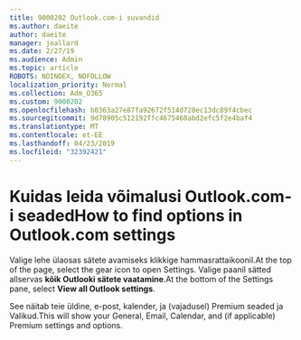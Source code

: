 ```yaml
---
title: 9000202 Outlook.com-i suvandid
ms.author: daeite
author: daeite
manager: joallard
ms.date: 2/27/19
ms.audience: Admin
ms.topic: article
ROBOTS: NOINDEX, NOFOLLOW
localization_priority: Normal
ms.collection: Adm_O365
ms.custom: 9000202
ms.openlocfilehash: b0363a27e87fa92672f514d728ec13dc89f4cbec
ms.sourcegitcommit: 9d78905c512192ffc4675468abd2efc5f2e4baf4
ms.translationtype: MT
ms.contentlocale: et-EE
ms.lasthandoff: 04/23/2019
ms.locfileid: "32392421"
---
```

# <a name="how-to-find-options-in-outlookcom-settings"></a><span data-ttu-id="eadb3-102">Kuidas leida võimalusi Outlook.com-i seaded</span><span class="sxs-lookup"><span data-stu-id="eadb3-102">How to find options in Outlook.com settings</span></span>

<span data-ttu-id="eadb3-103">Valige lehe ülaosas sätete avamiseks klikkige hammasrattaikoonil.</span><span class="sxs-lookup"><span data-stu-id="eadb3-103">At the top of the page, select the gear icon to open Settings.</span></span> <span data-ttu-id="eadb3-104">Valige paanil sätted allservas **kõik Outlooki sätete vaatamine**.</span><span class="sxs-lookup"><span data-stu-id="eadb3-104">At the bottom of the Settings pane, select **View all Outlook settings**.</span></span>

<span data-ttu-id="eadb3-105">See näitab teie üldine, e-post, kalender, ja (vajadusel) Premium seaded ja Valikud.</span><span class="sxs-lookup"><span data-stu-id="eadb3-105">This will show your General, Email, Calendar, and (if applicable) Premium settings and options.</span></span>